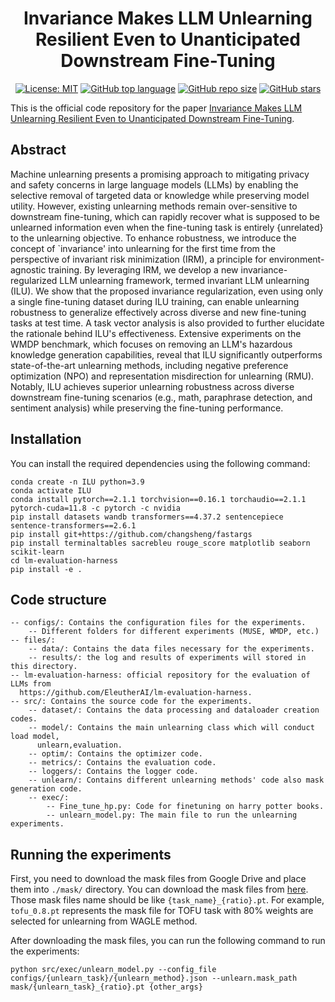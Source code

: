 <div align='center'>
 
# Invariance Makes LLM Unlearning Resilient Even to Unanticipated Downstream Fine-Tuning


[![License: MIT](https://img.shields.io/badge/License-MIT-blue)](https://github.com/OPTML-Group/WAGLE?tab=MIT-1-ov-file)
[![GitHub top language](https://img.shields.io/github/languages/top/OPTML-Group/WAGLE)](https://github.com/OPTML-Group/WAGLE)
[![GitHub repo size](https://img.shields.io/github/repo-size/OPTML-Group/WAGLE)](https://github.com/OPTML-Group/WAGLE)
[![GitHub stars](https://img.shields.io/github/stars/OPTML-Group/WAGLE)](https://github.com/OPTML-Group/WAGLE)

</div>

This is the official code repository for the paper [Invariance Makes LLM Unlearning Resilient Even to Unanticipated Downstream Fine-Tuning](https://arxiv.org/pdf/2410.17509).

## Abstract

Machine unlearning presents a promising approach to mitigating privacy and safety concerns in large language models (LLMs) by enabling the selective removal of targeted data or knowledge while preserving model utility. However, existing unlearning methods remain over-sensitive to downstream fine-tuning, which can rapidly recover what is supposed to be unlearned information even when the fine-tuning task is entirely {unrelated} to the unlearning objective.
To enhance robustness, we introduce the concept of `invariance' into unlearning for the first time from the perspective of invariant risk minimization (IRM), a principle for environment-agnostic training. By leveraging IRM, we develop a new invariance-regularized LLM unlearning framework, termed invariant LLM unlearning (ILU). 
We show that the proposed invariance regularization, even using only a single fine-tuning dataset during ILU training, can enable unlearning robustness to generalize effectively across diverse and new fine-tuning tasks at test time. A task vector analysis is also provided to further elucidate the rationale behind ILU's effectiveness. Extensive experiments on the WMDP benchmark, which focuses on removing an LLM's hazardous knowledge generation capabilities, reveal that ILU significantly outperforms state-of-the-art unlearning methods, including negative preference optimization (NPO) and representation misdirection for unlearning (RMU). Notably, ILU achieves superior unlearning robustness across diverse downstream fine-tuning scenarios (e.g., math, paraphrase detection, and sentiment analysis) while preserving the fine-tuning performance.

<!-- <table align="center">
  <tr>
    <td align="center"> 
      <img src="Images/teaser.png" alt="Teaser" style="width: 700px;"/> 
      <br>
      <em style="font-size: 18px;">  <strong style="font-size: 18px;">Figure 1:</strong> Systematic overview and experiment highlights of SimNPO.</em>
    </td>
  </tr>
</table> -->

## Installation

You can install the required dependencies using the following command:
```
conda create -n ILU python=3.9
conda activate ILU
conda install pytorch==2.1.1 torchvision==0.16.1 torchaudio==2.1.1 pytorch-cuda=11.8 -c pytorch -c nvidia
pip install datasets wandb transformers==4.37.2 sentencepiece sentence-transformers==2.6.1
pip install git+https://github.com/changsheng/fastargs  
pip install terminaltables sacrebleu rouge_score matplotlib seaborn scikit-learn
cd lm-evaluation-harness
pip install -e .
```



## Code structure

```
-- configs/: Contains the configuration files for the experiments.
    -- Different folders for different experiments (MUSE, WMDP, etc.)
-- files/: 
    -- data/: Contains the data files necessary for the experiments.
    -- results/: the log and results of experiments will stored in this directory.
-- lm-evaluation-harness: official repository for the evaluation of LLMs from      
  https://github.com/EleutherAI/lm-evaluation-harness.
-- src/: Contains the source code for the experiments.
    -- dataset/: Contains the data processing and dataloader creation codes.
    -- model/: Contains the main unlearning class which will conduct load model, 
      unlearn,evaluation.
    -- optim/: Contains the optimizer code.
    -- metrics/: Contains the evaluation code.
    -- loggers/: Contains the logger code.
    -- unlearn/: Contains different unlearning methods' code also mask generation code.
    -- exec/:
        -- Fine_tune_hp.py: Code for finetuning on harry potter books.
        -- unlearn_model.py: The main file to run the unlearning experiments.
```
## Running the experiments

First, you need to download the mask files from Google Drive and place them into ```./mask/``` directory. You can download the mask files from [here](https://drive.google.com/drive/folders/1yYzvroNHNKWrNWk0WOX_j4pXw4kIyEyf?usp=sharing). Those mask files name should be like ```{task_name}_{ratio}.pt```. For example, ```tofu_0.8.pt``` represents the mask file for TOFU task with 80% weights are selected for unlearning from WAGLE method.

After downloading the mask files, you can run the following command to run the experiments:
```
python src/exec/unlearn_model.py --config_file configs/{unlearn_task}/{unlearn_method}.json --unlearn.mask_path mask/{unlearn_task}_{ratio}.pt {other_args}
```


